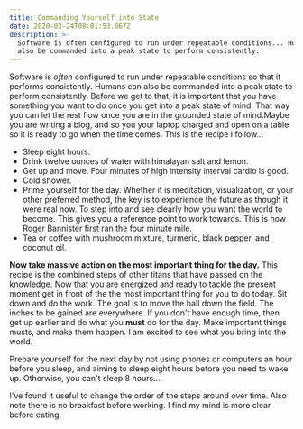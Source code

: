 ```yaml
---
title: Commanding Yourself into State
date: 2020-03-24T08:01:53.867Z
description: >-
  Software is often configured to run under repeatable conditions... Humans can
  also be commanded into a peak state to perform consistently.
---
```

Software is *often* configured to run under repeatable conditions so that it performs consistently. Humans can also be commanded into a peak state to perform consistently. Before we get to that, it is important that you have something you want to do once you get into a peak state of mind. That way you can let the rest flow once you are in the grounded state of mind.Maybe you are writing a blog, and so you your laptop charged and open on a table so it is ready to go when the time comes. This is the recipe I follow...

* Sleep eight hours.
* Drink twelve ounces of water with himalayan salt and lemon.
* Get up and move. Four minutes of high intensity interval cardio is good.
* Cold shower.
* Prime yourself for the day. Whether it is meditation, visualization, or your other preferred method, the key is to experience the future as though it were real now. To step into and see clearly how you want the world to become. This gives you a reference point to work towards. This is how Roger Bannister first ran the four minute mile.
* Tea or coffee with mushroom mixture, turmeric, black pepper, and coconut oil.

**Now take massive action on the most important thing for the day.** This recipe is the combined steps of other titans that have passed on the knowledge. Now that you are energized and ready to tackle the present moment get in front of the the most important thing for you to do today. Sit down and do the work. The goal is to move the ball down the field. The inches to be gained are everywhere. If you don't have enough time, then get up earlier and do what you **must** do for the day. Make important things musts, and make them happen. I am excited to see what you bring into the world.

Prepare yourself for the next day by not using phones or computers an hour before you sleep, and aiming to sleep eight hours before you need to wake up. Otherwise, you can't sleep 8 hours...

I've found it useful to change the order of the steps around over time. Also note there is no breakfast before working. I find my mind is more clear before eating.
